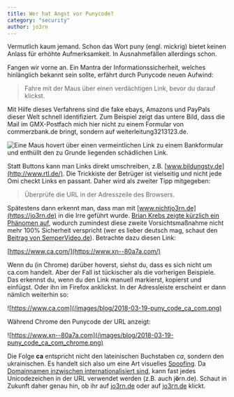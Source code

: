 ```yaml
---
title: Wer hat Angst vor Punycode?
category: "security"
author: jo3rn
---
```


Vermutlich kaum jemand. Schon das Wort puny (engl. mickrig) bietet keinen Anlass für erhöhte Aufmerksamkeit. In Ausnahmefällen allerdings schon.

Fangen wir vorne an. Ein Mantra der Informationssicherheit, welches hinlänglich bekannt sein sollte, erfährt durch Punycode neuen Aufwind:

> Fahre mit der Maus über einen verdächtigen Link, bevor du darauf klickst.

Mit Hilfe dieses Verfahrens sind die fake ebays, Amazons und PayPals dieser Welt schnell identifiziert. Zum Beispiel zeigt das untere Bild, dass die Mail im GMX-Postfach mich hier nicht zu einem Formular von commerzbank.de bringt, sondern auf weiterleitung3213123.de.

![Eine Maus hovert über einen vermeintlichen Link zu einem Bankformular und enthüllt den zu Grunde liegenden schädlichen Link.](/images/blog/2018-03-19-phishing_link.png)

Statt Buttons kann man Links direkt umschreiben, z.B. [www.bildungstv.de](http://www.rtl.de/). Die Trickkiste der Betrüger ist vielseitig und nicht jede Omi checkt Links en passant. Daher wird als zweiter Tipp mitgegeben:

> Überprüfe die URL in der Adresszeile des Browsers.

Spätestens dann erkennt man, dass man mit [www.nichtjo3rn.de](https://jo3rn.de) in die Irre geführt wurde. [Brian Krebs zeigte kürzlich ein Phänomen auf](https://krebsonsecurity.com/2018/03/look-alike-domains-and-visual-confusion/), wodurch zumindest diese zweite Vorsichtsmaßnahme nicht mehr 100% Sicherheit verspricht (wer es lieber deutsch mag, schaut den [Beitrag von SemperVideo.de](https://www.sempervideo.de/?video=punycode-phishing-angriff)). Betrachte dazu diesen Link:

[https://www.ca.com/](https://www.xn--80a7a.com/)

Wenn du (in Chrome) darüber hoverst, siehst du, dass es sich nicht um ca.com handelt. Aber der Fall ist tückischer als die vorherigen Beispiele. Das erkennst du, wenn du den Link manuell markierst, kopierst und einfügst. Oder ihn im Firefox anklickst. In der Adressleiste erscheint er dann nämlich weiterhin so:

![https://www.ca.com](/images/blog/2018-03-19-puny_code_ca_com.png)

Während Chrome den Punycode der URL anzeigt:

![https://www.xn--80a7a.com](/images/blog/2018-03-19-puny_code_ca_com_chrome.png)

Die Folge **са** entspricht nicht den lateinischen Buchstaben *ca*, sondern den ukrainischen. Es handelt sich also um eine Art visuelles [Spoofing](https://de.wikipedia.org/wiki/Spoofing). Da [Domainnamen inzwischen internationalisiert sind](https://www.icann.org/resources/pages/idn-2012-02-25-en), kann fast jedes Unicodezeichen in der URL verwendet werden (z.B. auch j**ö**rn.de). Schaut in Zukunft daher genau hin, ob ihr auf [jo3rn.de](https://jo3rn.de) oder auf [јо3гп.de](http://xn--3-ftb5ag5j.de/) klickt.
